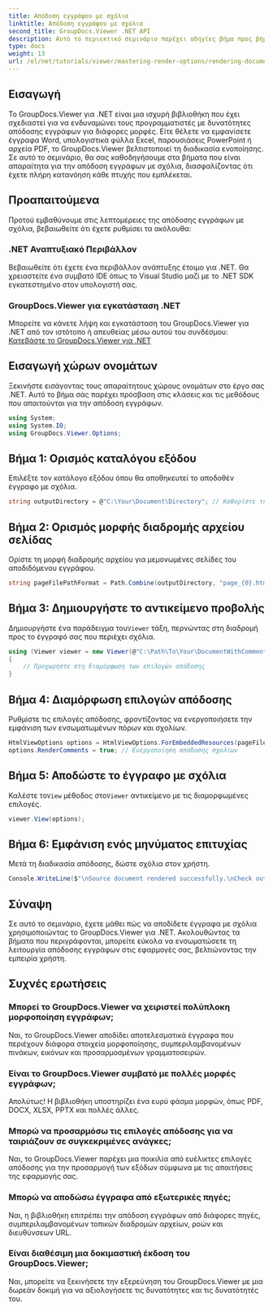 ```yaml
---
title: Απόδοση εγγράφου με σχόλια
linktitle: Απόδοση εγγράφου με σχόλια
second_title: GroupDocs.Viewer .NET API
description: Αυτό το περιεκτικό σεμινάριο παρέχει οδηγίες βήμα προς βήμα για την απόδοση εγγράφων με σχόλια σε εφαρμογές .NET χρησιμοποιώντας τη βιβλιοθήκη GroupDocs.Viewer.
type: docs
weight: 13
url: /el/net/tutorials/viewer/mastering-render-options/rendering-document-comments/
---
```

## Εισαγωγή

Το GroupDocs.Viewer για .NET είναι μια ισχυρή βιβλιοθήκη που έχει σχεδιαστεί για να ενδυναμώνει τους προγραμματιστές με δυνατότητες απόδοσης εγγράφων για διάφορες μορφές. Είτε θέλετε να εμφανίσετε έγγραφα Word, υπολογιστικά φύλλα Excel, παρουσιάσεις PowerPoint ή αρχεία PDF, το GroupDocs.Viewer βελτιστοποιεί τη διαδικασία ενοποίησης. Σε αυτό το σεμινάριο, θα σας καθοδηγήσουμε στα βήματα που είναι απαραίτητα για την απόδοση εγγράφων με σχόλια, διασφαλίζοντας ότι έχετε πλήρη κατανόηση κάθε πτυχής που εμπλέκεται.

## Προαπαιτούμενα
Προτού εμβαθύνουμε στις λεπτομέρειες της απόδοσης εγγράφων με σχόλια, βεβαιωθείτε ότι έχετε ρυθμίσει τα ακόλουθα:

### .NET Αναπτυξιακό Περιβάλλον
Βεβαιωθείτε ότι έχετε ένα περιβάλλον ανάπτυξης έτοιμο για .NET. Θα χρειαστείτε ένα συμβατό IDE όπως το Visual Studio μαζί με το .NET SDK εγκατεστημένο στον υπολογιστή σας.

### GroupDocs.Viewer για εγκατάσταση .NET
Μπορείτε να κάνετε λήψη και εγκατάσταση του GroupDocs.Viewer για .NET από τον ιστότοπο ή απευθείας μέσω αυτού του συνδέσμου:
[Κατεβάστε το GroupDocs.Viewer για .NET](https://releases.groupdocs.com/viewer/net/)

## Εισαγωγή χώρων ονομάτων
Ξεκινήστε εισάγοντας τους απαραίτητους χώρους ονομάτων στο έργο σας .NET. Αυτό το βήμα σάς παρέχει πρόσβαση στις κλάσεις και τις μεθόδους που απαιτούνται για την απόδοση εγγράφων.

```csharp
using System;
using System.IO;
using GroupDocs.Viewer.Options;
```

## Βήμα 1: Ορισμός καταλόγου εξόδου
Επιλέξτε τον κατάλογο εξόδου όπου θα αποθηκευτεί το αποδοθέν έγγραφο με σχόλια.

```csharp
string outputDirectory = @"C:\Your\Document\Directory"; // Καθορίστε τη διαδρομή του καταλόγου σας
```

## Βήμα 2: Ορισμός μορφής διαδρομής αρχείου σελίδας
Ορίστε τη μορφή διαδρομής αρχείου για μεμονωμένες σελίδες του αποδιδόμενου εγγράφου.

```csharp
string pageFilePathFormat = Path.Combine(outputDirectory, "page_{0}.html");
```

## Βήμα 3: Δημιουργήστε το αντικείμενο προβολής
 Δημιουργήστε ένα παράδειγμα του`Viewer` τάξη, περνώντας στη διαδρομή προς το έγγραφό σας που περιέχει σχόλια.

```csharp
using (Viewer viewer = new Viewer(@"C:\Path\To\Your\DocumentWithComments.docx"))
{
    // Προχωρήστε στη διαμόρφωση των επιλογών απόδοσης
}
```

## Βήμα 4: Διαμόρφωση επιλογών απόδοσης
Ρυθμίστε τις επιλογές απόδοσης, φροντίζοντας να ενεργοποιήσετε την εμφάνιση των ενσωματωμένων πόρων και σχολίων.

```csharp
HtmlViewOptions options = HtmlViewOptions.ForEmbeddedResources(pageFilePathFormat);
options.RenderComments = true; // Ενεργοποίηση απόδοσης σχολίων
```

## Βήμα 5: Αποδώστε το έγγραφο με σχόλια
 Καλέστε το`View` μέθοδος στο`Viewer` αντικείμενο με τις διαμορφωμένες επιλογές.

```csharp
viewer.View(options);
```

## Βήμα 6: Εμφάνιση ενός μηνύματος επιτυχίας
Μετά τη διαδικασία απόδοσης, δώστε σχόλια στον χρήστη.

```csharp
Console.WriteLine($"\nSource document rendered successfully.\nCheck output in {outputDirectory}.");
```

## Σύναψη
Σε αυτό το σεμινάριο, έχετε μάθει πώς να αποδίδετε έγγραφα με σχόλια χρησιμοποιώντας το GroupDocs.Viewer για .NET. Ακολουθώντας τα βήματα που περιγράφονται, μπορείτε εύκολα να ενσωματώσετε τη λειτουργία απόδοσης εγγράφων στις εφαρμογές σας, βελτιώνοντας την εμπειρία χρήστη.

## Συχνές ερωτήσεις

### Μπορεί το GroupDocs.Viewer να χειριστεί πολύπλοκη μορφοποίηση εγγράφων;
Ναι, το GroupDocs.Viewer αποδίδει αποτελεσματικά έγγραφα που περιέχουν διάφορα στοιχεία μορφοποίησης, συμπεριλαμβανομένων πινάκων, εικόνων και προσαρμοσμένων γραμματοσειρών.

### Είναι το GroupDocs.Viewer συμβατό με πολλές μορφές εγγράφων;
Απολύτως! Η βιβλιοθήκη υποστηρίζει ένα ευρύ φάσμα μορφών, όπως PDF, DOCX, XLSX, PPTX και πολλές άλλες.

### Μπορώ να προσαρμόσω τις επιλογές απόδοσης για να ταιριάζουν σε συγκεκριμένες ανάγκες;
Ναι, το GroupDocs.Viewer παρέχει μια ποικιλία από ευέλικτες επιλογές απόδοσης για την προσαρμογή των εξόδων σύμφωνα με τις απαιτήσεις της εφαρμογής σας.

### Μπορώ να αποδώσω έγγραφα από εξωτερικές πηγές;
Ναι, η βιβλιοθήκη επιτρέπει την απόδοση εγγράφων από διάφορες πηγές, συμπεριλαμβανομένων τοπικών διαδρομών αρχείων, ροών και διευθύνσεων URL.

### Είναι διαθέσιμη μια δοκιμαστική έκδοση του GroupDocs.Viewer;
Ναι, μπορείτε να ξεκινήσετε την εξερεύνηση του GroupDocs.Viewer με μια δωρεάν δοκιμή για να αξιολογήσετε τις δυνατότητες και τις δυνατότητές του.